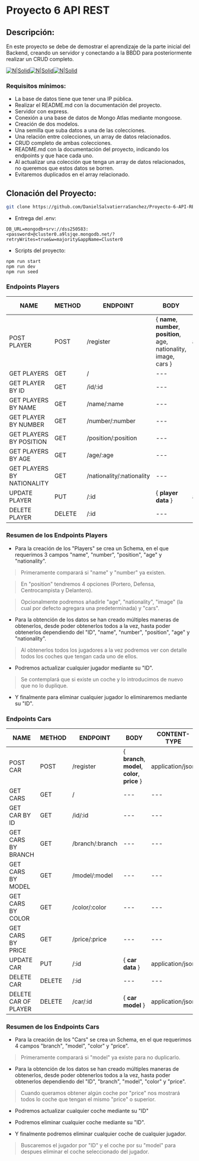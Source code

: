 # Proyecto 6 API REST 

## Descripción:

En este proyecto se debe de demostrar el aprendizaje de la parte inicial del Backend, 
creando un servidor y conectando a la BBDD para posteriormente realizar un CRUD completo. 

[![N|Solid](https://moonlay.com/wp-content/uploads/2023/01/mongoDB.png)](https://nodesource.com/products/nsolid)[![N|Solid](https://encrypted-tbn0.gstatic.com/images?q=tbn:ANd9GcRkucnJUfKnyTgCTQ-XEp_CbYIDzXJ_1b4BafS7alYn8v8duI9DMcv3zQvb_WF11dX-95M&usqp=CAU)](https://nodesource.com/products/nsolid)[![N|Solid](https://moonlay.com/wp-content/uploads/2023/01/node-JS.png)](https://nodesource.com/products/nsolid)

### Requisitos mínimos:

- La base de datos tiene que tener una IP pública.
- Realizar el README.md con la documentación del proyecto.
- Servidor con express.
- Conexión a una base de datos de Mongo Atlas mediante mongoose.
- Creación de dos modelos.
- Una semilla que suba datos a una de las colecciones.
- Una relación entre colecciones, un array de datos relacionados.
- CRUD completo de ambas colecciones.
- README.md con la documentación del proyecto, indicando los endpoints y que hace cada uno.
- Al actualizar una colección que tenga un array de datos relacionados, no queremos que estos datos se borren.
- Evitaremos duplicados en el array relacionado.

## Clonación del Proyecto:

```sh
git clone https://github.com/DanielSalvatierraSanchez/Proyecto-6-API-REST.git
```

- Entrega del .env:

```
DB_URL=mongodb+srv://dss250583:<password>@cluster0.a9lsjqe.mongodb.net/?retryWrites=true&w=majority&appName=Cluster0
```

- Scripts del proyecto:

```
npm run start
npm run dev
npm run seed
```

### Endpoints Players

| NAME        | METHOD | ENDPOINT        | BODY                                                        | CONTENT-TYPE     | RESPONSE        |
| ----------- | ------ | --------------- | ----------------------------------------------------------- | ---------------- | --------------- |
| POST PLAYER    | POST   | /register | { **name**, **number**, **position**, age, nationality, image, cars } | application/json | { player } |
| GET PLAYERS       | GET   | / | ---  | --- | { players } |
| GET PLAYER BY ID   | GET    | /id/:id | --- | --- | { player } |
| GET PLAYERS BY NAME    | GET    | /name/:name | --- | --- | { players } |
| GET PLAYER BY NUMBER    | GET    | /number/:number | --- | --- | { player } |
| GET PLAYERS BY POSITION    | GET    | /position/:position | --- | --- | { players } |
| GET PLAYERS BY AGE    | GET    | /age/:age | --- | --- | { players } |
| GET PLAYERS BY NATIONALITY    | GET    | /nationality/:nationality | --- | --- | { players } |
| UPDATE PLAYER | PUT    | /:id | { **player data** } | application/json | { player } |
| DELETE PLAYER | DELETE | /:id | --- | --- | { player } |

### Resumen de los Endpoints Players

- Para la creación de los "Players" se crea un Schema, en el que requerimos 3 campos "name", "number", "position", "age" y "nationality". 

> Primeramente comparará si "name" y "number" ya existen.

> En "position" tendremos 4 opciones (Portero, Defensa, Centrocampista y Delantero).

> Opcionalmente podremos añadirle "age", "nationality", "image" (la cual por defecto agregara una predeterminada) y "cars".  

- Para la obtención de los datos se han creado múltiples maneras de obtenerlos, desde poder obtenerlos todos a la vez, hasta poder obtenerlos dependiendo del "ID", "name", "number", "position", "age" y "nationality".

> Al obtenerlos todos los jugadores a la vez podremos ver con detalle todos los coches que tengan cada uno de ellos.

-  Podremos actualizar cualquier jugador mediante su "ID".

> Se contemplará que si existe un coche y lo introducimos de nuevo que no lo duplique.

- Y finalmente para eliminar cualquier jugador lo eliminaremos mediante su "ID".

### Endpoints Cars

| NAME        | METHOD | ENDPOINT        | BODY                                                        | CONTENT-TYPE     | RESPONSE        |
| ----------- | ------ | --------------- | ----------------------------------------------------------- | ---------------- | --------------- |
| POST CAR    | POST   | /register | { **branch**, **model**, **color**, **price** } | application/json | { car } |
| GET CARS       | GET   | / | ---  | --- | { cars } |
| GET CAR BY ID   | GET    | /id/:id | --- | --- | { car } |
| GET CARS BY BRANCH    | GET    | /branch/:branch | --- | --- | { cars } |
| GET CARS BY MODEL    | GET    | /model/:model | --- | --- | { cars } |
| GET CARS BY COLOR    | GET    | /color/:color | --- | --- | { cars } |
| GET CARS BY PRICE    | GET    | /price/:price | --- | --- | { cars } |
| UPDATE CAR | PUT    | /:id | { **car data** } | application/json | { car } |
| DELETE CAR | DELETE | /:id | --- | --- | { car } |
| DELETE CAR OF PLAYER | DELETE    | /car/:id | { **car model** } | application/json | { car } |

### Resumen de los Endpoints Cars

- Para la creación de los "Cars" se crea un Schema, en el que requerimos 4 campos "branch", "model", "color" y "price".

> Primeramente comparará si "model" ya existe para no duplicarlo. 

- Para la obtención de los datos se han creado múltiples maneras de obtenerlos, desde poder obtenerlos todos a la vez, hasta poder obtenerlos dependiendo del "ID", "branch", "model", "color" y "price".

> Cuando queramos obtener algún coche por "price" nos mostrará todos lo coche que tengan el mismo "price" o superior.

-  Podremos actualizar cualquier coche mediante su "ID"

- Podremos eliminar cualquier coche mediante su "ID".

- Y finalmente podremos eliminar cualquier coche de cualquier jugador.

> Buscaremos el jugador por "ID" y el coche por su "model" para despues eliminar el coche seleccionado del jugador. 
